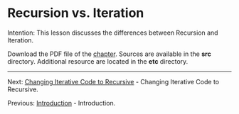 # Recursion vs. Iteration

Intention: This lesson discusses the differences between Recursion and Iteration.

Download the PDF file of the [chapter](chapter_9.pdf). Sources are available in the <b>src</b> directory. 
Additional resource are located in the <b>etc</b> directory.

<hr>

Next: [Changing Iterative Code to Recursive](chapter_10.md "Changing Iterative Code to Recursive") - 
Changing Iterative Code to Recursive.

Previous: [Introduction](chapter_8.md "Introduction") - Introduction.